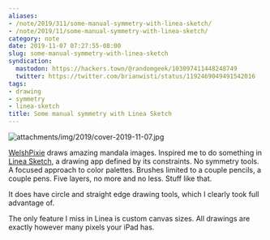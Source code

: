 ```yaml
---
aliases:
- /note/2019/311/some-manual-symmetry-with-linea-sketch/
- /note/2019/11/some-manual-symmetry-with-linea-sketch/
category: note
date: 2019-11-07 07:27:55-08:00
slug: some-manual-symmetry-with-linea-sketch
syndication:
  mastodon: https://hackers.town/@randomgeek/103097411448248749
  twitter: https://twitter.com/brianwisti/status/1192469049491542016
tags:
- drawing
- symmetry
- linea-sketch
title: Some manual symmetry with Linea Sketch
---
```


![attachments/img/2019/cover-2019-11-07.jpg](../../../attachments/img/2019/cover-2019-11-07.jpg)

[WelshPixie](http://delsdoodles.com/) draws amazing mandala images. Inspired me to do something in [Linea Sketch](https://linea-app.com/), a drawing app defined by its constraints. No symmetry tools. A focused approach to color palettes. Brushes limited to a couple pencils, a couple pens. Five layers, no more and no less. Stuff like that.

It does have circle and straight edge drawing tools, which I clearly took full advantage of.

The only feature I miss in Linea is custom canvas sizes. All drawings are exactly however many pixels your iPad has.
